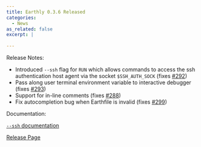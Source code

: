 ```yaml
---
title: Earthly 0.3.6 Released
categories:
  - News
as_related: false
excerpt: |
    
---
```

Release Notes:

- Introduced `--ssh` flag for `RUN` which allows commands to access the ssh authentication host agent via the socket `$SSH_AUTH_SOCK` (fixes [#292](https://github.com/earthly/earthly/pull/292))
- Pass along user terminal environment variable to interactive debugger (fixes [#293](https://github.com/earthly/earthly/pull/293))
- Support for in-line comments (fixes [#288](https://github.com/earthly/earthly/pull/288))
- Fix autocompletion bug when Earthfile is invalid (fixes [#299](https://github.com/earthly/earthly/pull/299))

Documentation:

[`--ssh` documentation](https://docs.earthly.dev/earthfile#ssh)

[Release Page](https://github.com/earthly/earthly/releases/tag/v0.3.6)
